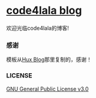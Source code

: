 # [code4lala blog](http://code4lala.vip)
欢迎光临code4lala的博客!

### 感谢
模板从[Hux Blog](https://github.com/Huxpro/huxpro.github.io/)那里复制的，感谢！

### LICENSE
[GNU General Public License v3.0](https://github.com/code4lala/code4lala.github.io/blob/master/LICENSE)
